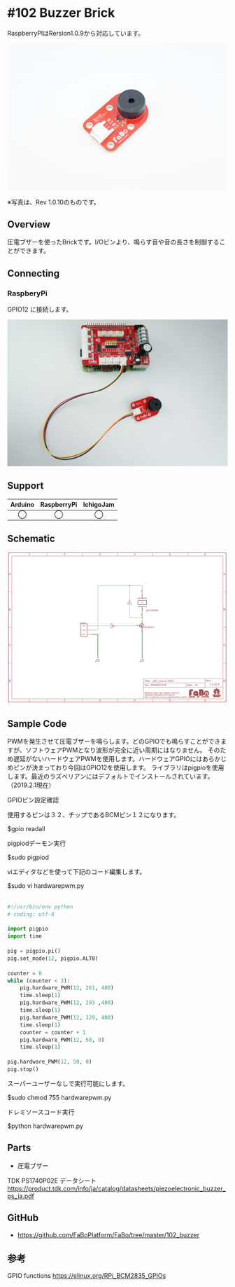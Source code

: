 # #102 Buzzer Brick

RaspberryPIはRersion1.0.9から対応しています。

![](/img/100_analog/product/102_v10.jpeg)
<!--COLORME-->

※写真は、Rev 1.0.10のものです。

## Overview
圧電ブザーを使ったBrickです。I/Oピンより、鳴らす音や音の長さを制御することができます。

## Connecting
### RaspberyPi
GPIO12 に接続します。

![](/img/100_analog/connect/102_buzzer_connect.jpeg)

## Support
|Arduino|RaspberryPi|IchigoJam|
|:--:|:--:|:--:|
|◯|◯|◯|

## Schematic

![](/img/100_analog/schematic/102_buzzer_v10.png)

## Sample Code

PWMを発生させて圧電ブザーを鳴らします。どのGPIOでも鳴らすことができますが、ソフトウェアPWMとなり波形が完全に近い周期にはなりません。
そのため遅延がないハードウェアPWMを使用します。ハードウェアGPIOにはあらかじめピンが決まっており今回はGPIO12を使用します。
ライブラリはpigpioを使用します。最近のラズベリアンにはデフォルトでインストールされています。（2019.2.1現在）


GPIOピン設定確認

使用するピンは３２、チップであるBCMピン１２になります。

$gpio readall

pigpiodデーモン実行

$sudo pigpiod

viエディタなどを使って下記のコード編集します。

$sudo vi hardwarepwm.py

```python

#!/usr/bin/env python
# coding: utf-8

import pigpio
import time

pig = pigpio.pi()
pig.set_mode(12, pigpio.ALT0)

counter = 0
while (counter < 3):
    pig.hardware_PWM(12, 261, 400)
    time.sleep(1)
    pig.hardware_PWM(12, 293 ,400)
    time.sleep(1)
    pig.hardware_PWM(12, 329, 400)
    time.sleep(1)
    counter = counter + 1
    pig.hardware_PWM(12, 50, 0)
    time.sleep(1)

pig.hardware_PWM(12, 50, 0)
pig.stop()

```

スーパーユーザーなしで実行可能にします。

$sudo chmod 755 hardwarepwm.py

ドレミソースコード実行

$python hardwarepwm.py

## Parts
- 圧電ブザー

TDK PS1740P02E データシート
https://product.tdk.com/info/ja/catalog/datasheets/piezoelectronic_buzzer_ps_ja.pdf

## GitHub

- https://github.com/FaBoPlatform/FaBo/tree/master/102_buzzer

##  参考

GPIO functions
https://elinux.org/RPi_BCM2835_GPIOs

